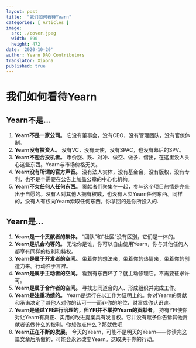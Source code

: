 ```yaml
---
layout: post
title:  "我们如何看待Yearn"
categories: [ Articles ]
image:
  src: ./cover.jpeg
  width: 690
  height: 472
date: '2020-10-20'
author: Yearn DAO Contributors
translator: Xiaona
published: true
---
```


# 我们如何看待Yearn

## Yearn不是...

1. **Yearn不是一家公司。** 它没有董事会，没有CEO，没有管理团队，没有官僚体制。
2. **Yearn没有投资人。** 没有VC，没有天使，没有SPAC，也没有幕后的SPV。
3. **Yearn不迎合投机者。** 币价涨、跌、对冲、做空、做多、借出，在这里没人关心这些东西。Yearn与市场价格无关。
4. **Yearn没有所谓的官方声音。** 没有法人实体，没有基金会，没有版权，没有专利，也不是个需要在公告上加盖公章的中心化机构。
5. **Yearn不欠任何人任何东西。** 贡献者们聚集在一起，参与这个项目热情是完全出于自愿的。没有人对其他人拥有权威，也没有人欠Yearn任何东西。同样的，没有人有权向Yearn索取任何东西。你拿回的是你所投入的.

## Yearn是...

1. **Yearn是一个贡献者的集体。** “团队”和“社区”没有区别，它们是一体的。
2. **Yearn是机会均等的。** 无论你是谁，你可以自由使用Yearn，你与其他任何人都享有同样的权利和特权。
3. **Yearn是属于开发者的空间。** 带着你的想法来，带着你的热情来，带着你的创造力来。行动胜于言辞。
4. **Yearn是属于主动者的空间。** 看到有东西坏了？就主动修理它。不需要征求许可。
5. **Yearn是属于合作者的空间。** 寻找志同道合的人、形成组织并完成工作。
6. **Yearn是注重功绩的。** Yearn是运行在以工作为证明上的。你对Yearn的贡献和承诺决定了其他人对你的认可——而非你的地位、财富或你认识谁。
7. **Yearn是通过YFI进行治理的，但YFI并不掌控Yearn的贡献者。** 持有YFI使你对让Yearn有真正、实用的改进提案具有发言权。它并没有赋予你告诉其他贡献者该做什么的权利。你想做点什么？那就做吧.
8. **Yearn正在不断的发展。** 今天的Yearn，可能不是明天的Yearn——你读完这篇文章后所做的，可能会永远改变Yearn。这取决于你的行动。

